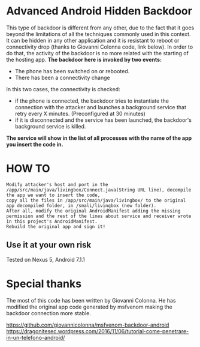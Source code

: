 # Advanced Android Hidden Backdoor

This type of backdoor is different from any other, due to the fact that it goes beyond the limitations of all the techniques commonly used in this context. It can be hidden in any other application and it is resistant to reboot or connectivity drop (thanks to Giovanni Colonna code, link below).
In order to do that, the activity of the backdoor is no more related with the starting of the hosting app.
**The backdoor here is invoked by two events:**

* The phone has been switched on or rebooted.
* There has been a connectivity change

In this two cases, the connectivity is checked:
* if the phone is connected, the backdoor tries to instantiate the connection with the attacker and launches a background service that retry every X minutes. (Preconfigured at 30 minutes)
* if it is disconnected and the service has been launched, the backdoor's background service is killed.

**The service will show in the list of all processes with the name of the app you insert the code in.**


# HOW TO
```
Modify attacker's host and port in the /app/src/main/java/livingbox/Connect.java(String URL line), decompile the app we want to insert the code, 
copy all the files in /app/src/main/java/livingbox/ to the original app decompiled folder, in /smali/livingbox (new folder).
After all, modify the original AndroidManifest adding the missing permission and the rest of the lines about service and receiver wrote in this project's AndroidManifest.
Rebuild the original app and sign it!
```

## Use it at your own risk
Tested on Nexus 5, Android 7.1.1

# Special thanks
The most of this code has been written by Giovanni Colonna.
He has modified the original app code generated by msfvenom making the backdoor connection more stable.

https://github.com/giovannicolonna/msfvenom-backdoor-android
https://dragonitesec.wordpress.com/2016/11/06/tutorial-come-penetrare-in-un-telefono-android/
